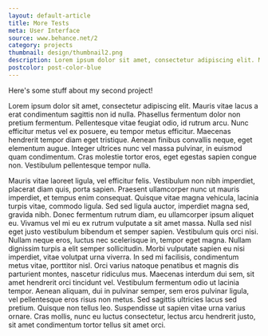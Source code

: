 ```yaml
---
layout: default-article
title: More Tests
meta: User Interface
source: www.behance.net/2
category: projects
thumbnail: design/thumbnail2.png
description: Lorem ipsum dolor sit amet, consectetur adipiscing elit. Mauris vitae lacus a erat condimentum sagittis non id nulla.
postcolor: post-color-blue
---
```

Here's some stuff about my second project!

Lorem ipsum dolor sit amet, consectetur adipiscing elit. Mauris vitae lacus a erat condimentum sagittis non id nulla. Phasellus fermentum dolor non pretium fermentum. Pellentesque vitae feugiat odio, id rutrum arcu. Nunc efficitur metus vel ex posuere, eu tempor metus efficitur. Maecenas hendrerit tempor diam eget tristique. Aenean finibus convallis neque, eget elementum augue. Integer ultrices nunc vel massa pulvinar, in euismod quam condimentum. Cras molestie tortor eros, eget egestas sapien congue non. Vestibulum pellentesque tempor nulla.

Mauris vitae laoreet ligula, vel efficitur felis. Vestibulum non nibh imperdiet, placerat diam quis, porta sapien. Praesent ullamcorper nunc ut mauris imperdiet, et tempus enim consequat. Quisque vitae magna vehicula, lacinia turpis vitae, commodo ligula. Sed sed ligula auctor, imperdiet magna sed, gravida nibh. Donec fermentum rutrum diam, eu ullamcorper ipsum aliquet eu. Vivamus vel mi eu ex rutrum vulputate a sit amet massa. Nulla sed nisl eget justo vestibulum bibendum et semper sapien. Vestibulum quis orci nisi. Nullam neque eros, luctus nec scelerisque in, tempor eget magna. Nullam dignissim turpis a elit semper sollicitudin. Morbi vulputate sapien eu nisi imperdiet, vitae volutpat urna viverra. In sed mi facilisis, condimentum metus vitae, porttitor nisl. Orci varius natoque penatibus et magnis dis parturient montes, nascetur ridiculus mus. Maecenas interdum dui sem, sit amet hendrerit orci tincidunt vel. Vestibulum fermentum odio ut lacinia tempor. Aenean aliquam, dui in pulvinar semper, sem eros pulvinar ligula, vel pellentesque eros risus non metus. Sed sagittis ultricies lacus sed pretium. Quisque non tellus leo. Suspendisse ut sapien vitae urna varius ornare. Cras mollis, nunc eu luctus consectetur, lectus arcu hendrerit justo, sit amet condimentum tortor tellus sit amet orci.
